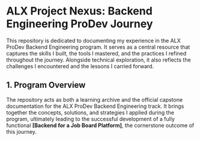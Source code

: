 # ALX Project Nexus: Backend Engineering ProDev Journey

This repository is dedicated to documenting my experience in the ALX ProDev Backend Engineering program. It serves as a central resource that captures the skills I built, the tools I mastered, and the practices I refined throughout the journey. Alongside technical exploration, it also reflects the challenges I encountered and the lessons I carried forward.  

## 1. Program Overview

The repository acts as both a learning archive and the official capstone documentation for the ALX ProDev Backend Engineering track. It brings together the concepts, solutions, and strategies I applied during the program, ultimately leading to the successful development of a fully functional **[Backend for a Job Board Platform]**, the cornerstone outcome of this journey.
